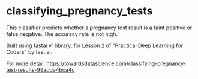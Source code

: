 # classifying_pregnancy_tests
This classifier predicts whether a pregnancy test result is a faint positive or false negative. The accuracy rate is not high.

Built using fastai v1 library, for Lesson 2 of "Practical Deep Learning for Coders" by fast.ai.

For more detail: https://towardsdatascience.com/classifying-pregnancy-test-results-99adda4bca4c
